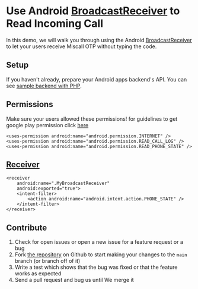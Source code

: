 # Use Android [BroadcastReceiver](https://developer.android.com/reference/android/content/BroadcastReceiver) to Read Incoming Call
In this demo, we will walk you through using the Android [BroadcastReceiver](https://developer.android.com/reference/android/content/BroadcastReceiver) to let your users receive Miscall OTP without typing the code.

## Setup
If you haven't already, prepare your Android apps backend's API. You can see [sample backend with PHP](https://github.com/mchairul/backend-citcall).

## Permissions
Make sure your users allowed these permissions!
for guidelines to get google play permission click [here](https://docs.citcall.com/guide/android.php)

    <uses-permission android:name="android.permission.INTERNET" />
    <uses-permission android:name="android.permission.READ_CALL_LOG" />
    <uses-permission android:name="android.permission.READ_PHONE_STATE" />

## [Receiver](https://developer.android.com/guide/topics/manifest/receiver-element)

    <receiver
        android:name=".MyBroadcastReceiver"
        android:exported="true">
        <intent-filter>
            <action android:name="android.intent.action.PHONE_STATE" />
        </intent-filter>
    </receiver>

Contribute
----------

1. Check for open issues or open a new issue for a feature request or a bug
2. Fork [the repository](https://github.com/mchairul/Citcall-Android-Auto-Read) on Github to start making your changes to the
    `main` branch (or branch off of it)
3. Write a test which shows that the bug was fixed or that the feature works as expected
4. Send a pull request and bug us until We merge it